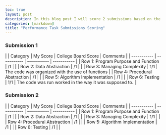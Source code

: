 ```yaml
---
toc: true
layout: post
description: In this blog post I will score 2 submissions based on the college board rubric.
categories: [markdown]
title: "Performance Task Submissions Scoring"
---
```


### Submission 1

|    | Category | My Score | College Board Score | Comments |
| ----------- | ----------- | ----------- | ----------- |
| Row 1: Program Purpose and Function  | /1    |     |
| Row 2: Data Abstraction  | /1    |     |
| Row 3: Managing Complexity  | 1/1    | The code was organized with the use of functions    |
| Row 4: Procedural Abstraction  | /1    |     |
| Row 5: Algorithm Implementation  | /1    |     |
| Row 6: Testing  | 1/1    | The code was run worked in the way it was supposed to.    |


### Submission 2

|    | Category | My Score | College Board Score | Comments |
| ----------- | ----------- | ----------- | ----------- |
| Row 1: Program Purpose and Function  | /1    |     |
| Row 2: Data Abstraction  | /1    |     |
| Row 3: Managing Complexity  | 1/1    |     |
| Row 4: Procedural Abstraction  | /1    |     |
| Row 5: Algorithm Implementation  | /1    |     |
| Row 6: Testing  | /1    |     |